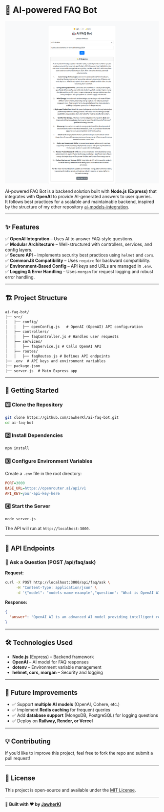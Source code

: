 # 🤖 AI-powered FAQ Bot  

![openai-nodejs](https://github.com/JawherKl/ai-faq-bot/blob/main/images/ai-faq-bot.png)

AI-powered FAQ Bot is a backend solution built with **Node.js (Express)** that integrates with **OpenAI** to provide AI-generated answers to user queries.  
It follows best practices for a scalable and maintainable backend, inspired by the structure of my other repository [ai-models-integration](https://github.com/JawherKl/ai-models-integration).  

---

## ✨ Features  
✅ **OpenAI Integration** – Uses AI to answer FAQ-style questions.  
✅ **Modular Architecture** – Well-structured with controllers, services, and config layers.  
✅ **Secure API** – Implements security best practices using `helmet` and `cors`.  
✅ **CommonJS Compatibility** – Uses `require` for backward compatibility.  
✅ **Environment-Based Config** – API keys and URLs are managed in `.env`.  
✅ **Logging & Error Handling** – Uses `morgan` for request logging and robust error handling.  

---

## 🏗️ Project Structure  
```
ai-faq-bot/
│── src/
│   ├── config/
│   │   ├── openConfig.js   # OpenAI (OpenAI) API configuration  
│   ├── controllers/
│   │   ├── faqController.js # Handles user requests  
│   ├── services/
│   │   ├── faqService.js # Calls OpenAI API  
│   ├── routes/
│   │   ├── faqRoutes.js # Defines API endpoints  
│── .env  # API keys and environment variables  
│── package.json  
│── server.js  # Main Express app  
```

---

## 🚀 Getting Started  

### **1️⃣ Clone the Repository**  
```sh
git clone https://github.com/JawherKl/ai-faq-bot.git  
cd ai-faq-bot
```

### **2️⃣ Install Dependencies**  
```sh
npm install
```

### **3️⃣ Configure Environment Variables**  
Create a `.env` file in the root directory:  
```ini
PORT=3000
BASE_URL=https://openrouter.ai/api/v1
API_KEY=your-api-key-here
```

### **4️⃣ Start the Server**  
```sh
node server.js
```
The API will run at `http://localhost:3000`.

---

## 🎯 API Endpoints  

### 🔹 **Ask a Question (POST /api/faq/ask)**  
**Request:**  
```sh
curl -X POST http://localhost:3000/api/faq/ask \
     -H "Content-Type: application/json" \
     -d '{"model": "models-name-example","question": "What is OpenAI AI?"}'
```
**Response:**  
```json
{
  "answer": "OpenAI AI is an advanced AI model providing intelligent responses..."
}
```

---

## 🛠️ Technologies Used  
- **Node.js** (Express) – Backend framework  
- **OpenAI** – AI model for FAQ responses  
- **dotenv** – Environment variable management  
- **helmet, cors, morgan** – Security and logging  

---

## 📌 Future Improvements  
- ✅ Support **multiple AI models** (OpenAI, Cohere, etc.)  
- ✅ Implement **Redis caching** for frequent queries  
- ✅ Add **database support** (MongoDB, PostgreSQL) for logging questions  
- ✅ Deploy on **Railway, Render, or Vercel**  

---

## 💡 Contributing  
If you’d like to improve this project, feel free to fork the repo and submit a pull request!  

---

## 📄 License  
This project is open-source and available under the [MIT License](LICENSE).  

---

🚀 **Built with ❤️ by [JawherKl](https://github.com/JawherKl)**
